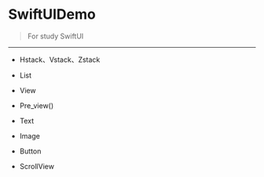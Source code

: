 # SwiftUIDemo
> For study SwiftUI 

---
- Hstack、Vstack、Zstack
- List
 
- View
 
- Pre_view()
 
- Text
 
- Image
 
- Button
 
- ScrollView
